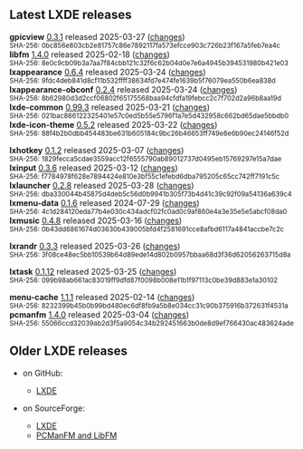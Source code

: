 ## Latest LXDE releases

**gpicview** [0.3.1](releases/gpicview-0.3.1.tar.xz) released 2025-03-27 ([changes](https://github.com/lxde/gpicview/commits/0.3.1))<br/><sup>SHA-256: 0bc856e803cb2e81757c86e7892117fa573efcce903c726b23f167a5feb7ea4c</sup><br/>
**libfm** [1.4.0](releases/libfm-1.4.0.tar.xz) released 2025-02-18 ([changes](https://github.com/lxde/libfm/commits/1.4.0))<br/><sup>SHA-256: 8e0c9cb09b3a7aa7f84cbb121c32f6c62b04d0e7e6a4945b394531980b421e03</sup><br/>
**lxappearance** [0.6.4](releases/lxappearance-0.6.4.tar.xz) released 2025-03-24 ([changes](https://github.com/lxde/lxappearance/commits/0.6.4))<br/><sup>SHA-256: 9fdc4deb841d8cf11b532ffff38634fd7e474fe1639b5f76079ea550b6ea838d</sup><br/>
**lxappearance-obconf** [0.2.4](releases/lxappearance-obconf-0.2.4.tar.xz) released 2025-03-24 ([changes](https://github.com/lxde/lxappearance-obconf/commits/0.2.4))<br/><sup>SHA-256: 8b62980d3d2ccf06802f65175568baa94cfdfa19febcc2c7f702d2a96b8aa19d</sup><br/>
**lxde-common** [0.99.3](releases/lxde-common-0.99.3.tar.xz) released 2025-03-21 ([changes](https://github.com/lxde/lxde-common/commits/0.99.3))<br/><sup>SHA-256: 021bac866122325401e57c0ed5b55e5796f1a7e5d432958c662bd65dae5bbdb0</sup><br/>
**lxde-icon-theme** [0.5.2](releases/lxde-icon-theme-0.5.2.tar.xz) released 2025-03-22 ([changes](https://github.com/lxde/lxde-icon-theme/commits/0.5.2))<br/><sup>SHA-256: 88f4b2b0dbb454483be631b605184c9bc26b46653ff749e8e6b90ec24146f52d</sup><br/>
<!-- lxdm -->
**lxhotkey** [0.1.2](releases/lxhotkey-0.1.2.tar.xz) released 2025-03-07 ([changes](https://github.com/lxde/lxhotkey/commits/0.1.2))<br/><sup>SHA-256: 1829fecca5cdae3559acc12f6555790ab89012737d0495eb15769297e15a7dae</sup><br/>
**lxinput** [0.3.6](releases/lxinput-0.3.6.tar.xz) released 2025-03-12 ([changes](https://github.com/lxde/lxinput/commits/0.3.6))<br/><sup>SHA-256: f7784978f628e7894424e810e3bf55c1efebd6dba795205c65cc742ff7191c5c</sup><br/>
**lxlauncher** [0.2.8](releases/lxlauncher-0.2.8.tar.xz) released 2025-03-28 ([changes](https://github.com/lxde/lxlauncher/commits/0.2.8))<br/><sup>SHA-256: dba330044b45875d4deb5c56d0b9941b305f73b4d41c39c92f09a54136a639c4</sup><br/>
**lxmenu-data** [0.1.6](releases/lxmenu-data-0.1.6.tar.xz) released 2024-07-29 ([changes](https://github.com/lxde/lxmenu-data/commits/0.1.6))<br/><sup>SHA-256: 4c1d284120eda77b4e030c434adcf02fc0ad0c9af860e4a3e35e5e5abcf08da0</sup><br/>
**lxmusic** [0.4.8](releases/lxmusic-0.4.8.tar.xz) released 2025-03-16 ([changes](https://github.com/lxde/lxmusic/commits/0.4.8))<br/><sup>SHA-256: 0b43dd6861674d03630b439005bfd4f2581691cce8afbd6117a4841accbe7c2c</sup><br/>
<!-- lxpanel -->
**lxrandr** [0.3.3](releases/lxrandr-0.3.3.tar.xz) released 2025-03-26 ([changes](https://github.com/lxde/lxrandr/commits/0.3.3))<br/><sup>SHA-256: 3f08ce48ec5bb10539b64d89ede14d802b0957bbaa68d3f36d62056263715d8a</sup><br/>
<!-- lxsession -->
**lxtask** [0.1.12](releases/lxtask-0.1.12.tar.xz) released 2025-03-25 ([changes](https://github.com/lxde/lxtask/commits/0.1.12))<br/><sup>SHA-256: 099b98ab661ac83019ff9dfd87f0098b008e11b1f97113c0be39d883e1a30102</sup><br/>
<!-- lxterminal -->
**menu-cache** [1.1.1](releases/menu-cache-1.1.1.tar.xz) released 2025-02-14 ([changes](https://github.com/lxde/menu-cache/commits/1.1.1))<br/><sup>SHA-256: 8232399b45b0b99bd480ec6df8fb9a5b8e034cc31c90b375916b372631f4531a</sup><br/>
**pcmanfm** [1.4.0](releases/pcmanfm-1.4.0.tar.xz) released 2025-03-04 ([changes](https://github.com/lxde/pcmanfm/commits/1.4.0))<br/><sup>SHA-256: 55066ccd32039ab2d3f5a9054c34b292451663b0de8d9ef766430ac483624ade</sup><br/>


## Older LXDE releases

- on GitHub:
  - [LXDE](releases/)

- on SourceForge:
  - [LXDE](https://sourceforge.net/projects/lxde/files/)
  - [PCManFM and LibFM](https://sourceforge.net/projects/pcmanfm/files/)
